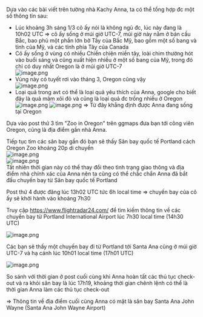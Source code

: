 Dựa vào các bài viết trên tường nhà Kachy Anna, ta có thể tổng hợp đc một số thông tin sau:
* Lúc khoảng 3h sáng 1/3 cô ấy nói là không ngủ đc, lúc này đang là 10h02 UTC => cô ấy sống ở múi giờ UTC-7, múi giờ này nằm ở bán cầu Bắc, bao phủ một phần lớn bờ Tây của Bắc Mỹ, bao gồm một số bang và tỉnh của Mỹ, và các tỉnh phía Tây của Canada 
* Cô ấy sống ở vùng có nhiều Chiền chiện miền tây, loài chim thường hót vào buổi sáng và cũng xuất hiện nhiều ở một số bang của Mỹ, trong đó chỉ có duy nhất Oregon là ở múi giờ UTC-7<br>
![image.png](https://images.viblo.asia/8d5c1d29-cfba-4a9a-8071-66780d3db0e8.png)
* Vùng này có tuyết rơi vào tháng 3, Oregon cũng vậy<br>
![image.png](https://images.viblo.asia/6bdd6861-8ab2-46d9-9c1e-820a4a7e6689.png)
* Loại quả trong avt có thể là loại quả yêu thích của Anna, google cho biết đây là quả mâm xôi đỏ và cũng là loại quả đc trồng nhiều ở Oregon
![image.png](https://images.viblo.asia/0d938767-c9bf-44b4-9ac0-da666024e28e.png)
![image.png](https://images.viblo.asia/9bee88c6-6e4e-4e99-ab73-c6f69c362e31.png)
=> Từ đây khẳng định được Anna đang sống tại Oregon

Dựa vào post thứ 3 tìm "Zoo in Oregon" trên ggmaps đưa bạn tới công viên Oregon, cũng là địa điểm gần nhà Anna. 

Tiếp tục tìm các sân bay gần đó bạn sẽ thấy Sân bay quốc tế Portland cách Oregon Zoo khoảng 20p di chuyển <br>
![image.png](https://images.viblo.asia/82591517-aa1d-4159-933a-f10749b045ea.png)<br>
![image.png](https://images.viblo.asia/f0d65c4b-c379-49d4-b012-c6183d8fa795.png)
<br> Tất nhiên thời gian này có thể thay đổi theo tình trạng giao thông và địa điểm nhà chính xác của Anna nên ta cũng có thể chắc chắn Anna đã bắt đầu chuyến bay từ Sân bay quốc tế Portland

Post thứ 4 được đăng lúc 13h02 UTC tức 6h local time => chuyến bay của cô ấy sẽ khởi hành vào khoảng 7h30 

Truy cập https://www.flightradar24.com/ để tìm kiếm thông tin về các chuyến bay từ Portland International Airport lúc 7h30 local time (14h30 UTC)

![image.png](https://images.viblo.asia/7e965086-3c3f-4d62-bb82-dbffee47a3ab.png)

Các bạn sẽ thấy một chuyến bay đi từ Portland tới Santa Ana cũng ở múi giờ UTC-7 và hạ cánh lúc 10h01 local time (17h01 UTC)

![image.png](https://images.viblo.asia/eb4362ac-074d-4d45-a828-202b4d709ba7.png)

So sánh với thời gian ở post cuối cùng khi Anna hoàn tất các thủ tục check-out và ra khỏi sân bay là lúc 17h19, khoảng thời gian chênh lệnh có thể là thời gian Anna làm các thủ tục check-out

=> Thông tin về địa điểm cuối cùng Anna có mặt là sân bay Santa Ana John Wayne (Santa Ana John Wayne Airport)